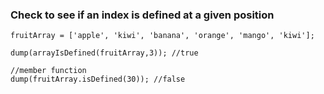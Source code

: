 ### Check to see if an index is defined at a given position
```luceescript+trycf
fruitArray = ['apple', 'kiwi', 'banana', 'orange', 'mango', 'kiwi'];

dump(arrayIsDefined(fruitArray,3)); //true

//member function
dump(fruitArray.isDefined(30)); //false
```